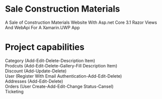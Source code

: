 # Sale Construction Materials
A Sale of Construction Materials Website With Asp.net Core 3.1 Razor Views And WebApi For A Xamarin.UWP App

# Project capabilities
Category (Add-Edit-Delete-Description Item) <br />
Prodcuts (Add-Edit-Delete-Gallery-Fill Description Item) <br />
Discount (Add-Update-Delete) <br />
User (Register With Email Authentication-Add-Edit-Delete) <br />
Addresses (Add-Edit-Delete) <br />
Orders (User Create-Add-Edit-Change Status-Cansel) <br />
Ticketing
